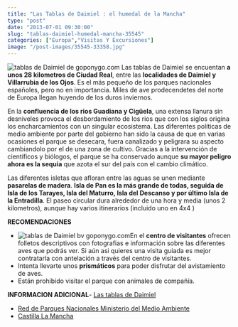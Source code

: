 ```yaml
---
title: "Las Tablas de Daimiel : el humedal de la Mancha"
type: "post"
date: "2013-07-01 09:30:00"
slug: "tablas-daimiel-humedal-mancha-35545"
categories: ["Europa","Visitas Y Excursiones"]
image: "/post-images/35545-33358.jpg"
---
```


   
  
![tablas de Daimiel de goponygo.com](/post-images/35545-33358.jpg "tablas de Daimiel de goponygo.com") Las tablas de Daimiel se encuentan **a unos 28 kilometros de Ciudad Real**, entre las **localidades de Daimiel y Villarrubia de los Ojos**. Es el más pequeño de los parques nacionales españoles, pero no en importancia. Miles de ave prodecendetes del norte de Europa llegan huyendo de los duros inviernos.  
  
En la **confluencia de los rios Guadiana y Cigüela**, una extensa llanura sin desniveles provoca el desbordamiento de los rios que con los siglos origina los encharcamientos con un singular ecosistema. Las diferentes políticas de medio ambiente por parte del gobierno han sido la causa de que en varias ocasiones el parque se desecara, fuera canalizado y peligrara su aspecto cambiandolo por el de una zona de cultivo. Gracias a la intervención de científicos y biólogos, el parque se ha conservado aunque **su mayor peligro ahora es la sequia** que azota el sur del país con el cambio climático.  
  
Las diferentes isletas que afloran entre las aguas se unen mediante **pasarelas de madera**. **Isla de Pan es la más grande de todas, seguida de Isla de los Tarayes, Isla del Maturro, Isla del Descanso y por último Isla de la Entradilla**. El paseo circular dura alrededor de una hora y media (unos 2 kilometros), aunque hay varios itinerarios (incluido uno en 4x4 )  
  
**RECOMENDACIONES**

- ![tablas de Daimiel bv goponygo.com](/post-images/35545-33359.jpg "tablas de Daimiel bv goponygo.com")En el **centro de visitantes** ofrecen folletos descriptivos con fotografias e información sobre las diferentes aves que podrás ver. Si aún asi quieres una visita guiada es mejor contratarla con antelación a través del centro de visitantes.
- Intenta llevarte unos **prismáticos** para poder disfrutar del avistamiento de aves.
- Están prohibido visitar el parque con animales de compañía.

**INFORMACION ADICIONAL**- [Las tablas de Daimiel ](http://www.lastablasdedaimiel.com/index.php)
- [ Red de Parques Nacionales Ministerio del Medio Ambiente ](http://reddeparquesnacionales.mma.es/parques/daimiel/index.htm)
- [ Castilla La Mancha](http://www.castillalamancha.es/medioambiente/SP/contenidos/EspaciosNaturales/Default.asp?Registro=1&Opcion=DetalleProtegidos&Ant=Protegidos&Anterior=Espacios%20Protegidos)